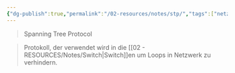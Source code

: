```yaml
---
{"dg-publish":true,"permalink":"/02-resources/notes/stp/","tags":["netzwerk","protocol"],"noteIcon":""}
---
```


>Spanning Tree Protocol

>Protokoll, der verwendet wird in die [[02 - RESOURCES/Notes/Switch\|Switch]]en um Loops in Netzwerk zu verhindern.
